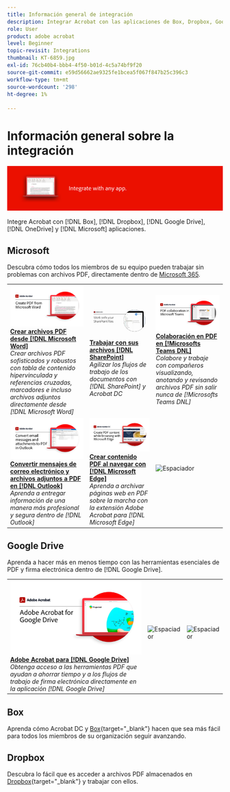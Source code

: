 ```yaml
---
title: Información general de integración
description: Integrar Acrobat con las aplicaciones de Box, Dropbox, Google Drive, OneDrive y Microsoft
role: User
product: adobe acrobat
level: Beginner
topic-revisit: Integrations
thumbnail: KT-6859.jpg
exl-id: 76cb40b4-bbb4-4f50-b01d-4c5a74bf9f20
source-git-commit: e59d56662ae9325fe1bcea5f067f847b25c396c3
workflow-type: tm+mt
source-wordcount: '298'
ht-degree: 1%

---
```


# Información general sobre la integración

![Acrobat Integrate Image](../assets/Hero-Integrate.png)

Integre Acrobat con [!DNL Box], [!DNL Dropbox], [!DNL Google Drive], [!DNL OneDrive] y [!DNL Microsoft] aplicaciones.

## Microsoft

Descubra cómo todos los miembros de su equipo pueden trabajar sin problemas con archivos PDF, directamente dentro de [Microsoft 365](https://www.adobe.com/documentcloud/integrations/microsoft-office-365.html).

<table style="table-layout:fixed">
<tr>
  <td>
    <a href="createfromword.md">
      <img alt="Crear archivos PDF desde Microsoft Word" src="../assets/CreateWord.png" />
    </a>
    <div>
    <a href="createfromword.md"><strong>Crear archivos PDF desde [!DNL Microsoft Word]</strong></a>
    </div>
    <em>Crear archivos PDF sofisticados y robustos con tabla de contenido hipervinculada y referencias cruzadas, marcadores e incluso archivos adjuntos directamente desde [!DNL Microsoft Word]</em>
    <br>
  </td>
  <td>
    <a href="acrobatandsp.md">
      <img alt="Trabajar con sus archivos [!DNL SharePoint]" src="../assets/SharePoint.png" />
    </a>
    <div>
    <a href="acrobatandsp.md"><strong>Trabajar con sus archivos [!DNL SharePoint]</strong></a>
    </div>
    <em>Agilizar los flujos de trabajo de los documentos con [!DNL SharePoint] y Acrobat DC</em>
    <br>
  </td>  
  <td>
    <a href="acrobatandteams.md">
      <img alt="Colaboración en PDF en [!Microsofts Teams DNL]" src="../assets/MicrosoftTeams.png" />
    </a>
    <div>
    <a href="acrobatandteams.md"><strong>Colaboración en PDF en [!Microsofts Teams DNL]</strong></a>
    </div>
    <em>Colabore y trabaje con compañeros visualizando, anotando y revisando archivos PDF sin salir nunca de [!Microsofts Teams DNL]</em>
    <br>
  </td>
</tr>
<tr>
  <td>
    <a href="outlook.md">
      <img alt="Convertir mensajes de correo electrónico y archivos adjuntos a PDF en Outlook" src="../assets/Outlook.jpg" />
    </a>
    <div>
    <a href="outlook.md"><strong>Convertir mensajes de correo electrónico y archivos adjuntos a PDF en [!DNL Outlook]</strong></a>
    </div>
    <em>Aprenda a entregar información de una manera más profesional y segura dentro de [!DNL Outlook]</em>
    <br>
  </td>
  <td>
    <a href="edge.md">
      <img alt="Crear contenido PDF al navegar con [!DNL Microsoft Edge]" src="../assets/Edge_1280.png" />
    </a>
    <div>
    <a href="edge.md"><strong>Crear contenido PDF al navegar con [!DNL Microsoft Edge]</strong></a>
    </div>
    <em>Aprenda a archivar páginas web en PDF sobre la marcha con la extensión Adobe Acrobat para [!DNL Microsoft Edge]</em>
    <br>
  </td>
  <td>
   <img alt="Espaciador" src="../assets/Grayspacer.png" />
    <div>
    <br>
  </td>
</tr>
</table>

## Google Drive

Aprenda a hacer más en menos tiempo con las herramientas esenciales de PDF y firma electrónica dentro de [!DNL Google Drive].

<table style="table-layout:fixed">
<tr>
  <td>
    <a href="acrobatandgoogle.md">
      <img alt="Adobe Acrobat para Google Drive" src="../assets/acrobatgoogle.jpg" />
    </a>
    <div>
    <a href="acrobatandgoogle.md"><strong>Adobe Acrobat para [!DNL Google Drive]</strong></a>
    </div>
    <em>Obtenga acceso a las herramientas PDF que ayudan a ahorrar tiempo y a los flujos de trabajo de firma electrónica directamente en la aplicación [!DNL Google Drive]</em>
    <br>
  </td>
  <td>
   <img alt="Espaciador" src="../assets/Whitespacer.png" />
    <div>
    <br>
  </td>
  <td>
   <img alt="Espaciador" src="../assets/Whitespacer.png" />
    <div>
    <br>
  </td>
</tr>
</table>

## Box

Aprenda cómo Acrobat DC y [Box](https://www.adobe.com/documentcloud/integrations/box.html){target=&quot;_blank&quot;} hacen que sea más fácil para todos los miembros de su organización seguir avanzando.

## Dropbox

Descubra lo fácil que es acceder a archivos PDF almacenados en [Dropbox](https://www.adobe.com/documentcloud/integrations/dropbox.html){target=&quot;_blank&quot;} y trabajar con ellos.
